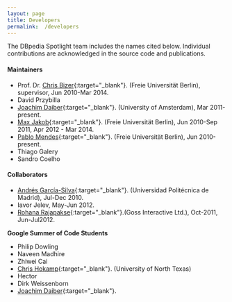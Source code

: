 ```yaml
---
layout: page
title: Developers
permalink:  /developers
---
```



The DBpedia Spotlight team includes the names cited below. Individual contributions are acknowledged in the source code and publications.

#### Maintainers
* Prof. Dr. [Chris Bizer](http://www.wiwiss.fu-berlin.de/en/institute/pwo/bizer/team/BizerChristian.html){:target="_blank"}. (Freie Universität Berlin),  supervisor, Jun 2010-Mar 2014.
* David Przybilla
* [Joachim Daiber](http://jodaiber.de/){:target="_blank"}. (University of Amsterdam), Mar 2011-present.
* [Max Jakob](http://www.wiwiss.fu-berlin.de/en/institute/pwo/bizer/team/JakobMax.html){:target="_blank"}. (Freie Universität Berlin), Jun 2010-Sep 2011, Apr 2012 - Mar 2014.
* [Pablo Mendes](http://www.wiwiss.fu-berlin.de/en/institute/pwo/bizer/team/MendesPablo.html){:target="_blank"}. (Freie Universität Berlin), Jun 2010-present.
* Thiago Galery
* Sandro Coelho


#### Collaborators

* [Andrés García-Silva](http://grafias.dia.fi.upm.es/Sem4Tags/about.html){:target="_blank"}. (Universidad Politécnica de Madrid), Jul-Dec 2010.
* Iavor Jelev, May-Jun 2012.
* [Rohana Rajapakse](http://www.linkedin.com/pub/rohana-rajapakse/3/9a1/8){:target="_blank"}.(Goss Interactive Ltd.), Oct-2011, Jun-Jul2012.


**Google Summer of Code Students**

* Philip Dowling
* Naveen Madhire
* Zhiwei Cai
* [Chris Hokamp](http://dataflood.wordpress.com/){:target="_blank"}. (University of North Texas)
* Hector
* Dirk Weissenborn
* [Joachim Daiber](http://www.jodaiber.de){:target="_blank"}.
